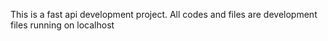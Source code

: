This is a fast api development project.
All codes and files are development files running on localhost
